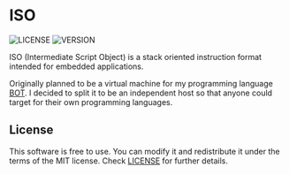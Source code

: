 # ISO
![LICENSE](https://img.shields.io/badge/LICENSE-MIT-green.svg) ![VERSION](https://img.shields.io/badge/VERSION-0-blue)

ISO (Intermediate Script Object) is a stack oriented instruction format intended for embedded applications.

Originally planned to be a virtual machine for my programming language [BOT](https://github.com/ShoesForClues/BOT). I decided to split it to be an independent host so that anyone could target for their own programming languages.

## License
This software is free to use. You can modify it and redistribute it under the terms of the MIT license. Check [LICENSE](LICENSE) for further details.
